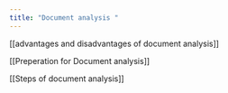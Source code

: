 ```yaml
---
title: "Document analysis "
--- 
```

[[advantages and disadvantages of document analysis]]

[[Preperation for Document analysis]]

[[Steps of document analysis]]